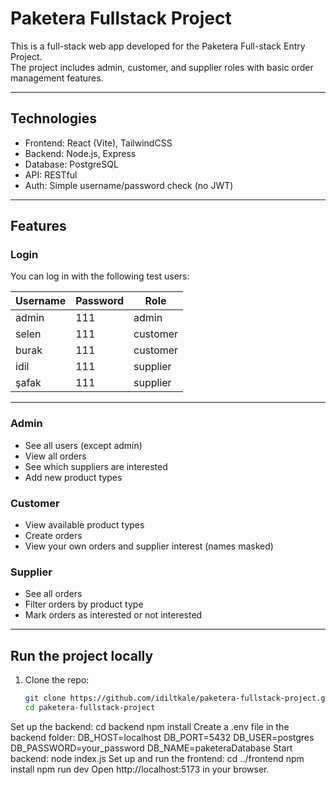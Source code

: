 # Paketera Fullstack Project

This is a full-stack web app developed for the Paketera Full-stack Entry Project.  
The project includes admin, customer, and supplier roles with basic order management features.

---
## Technologies

- Frontend: React (Vite), TailwindCSS
- Backend: Node.js, Express
- Database: PostgreSQL
- API: RESTful
- Auth: Simple username/password check (no JWT)

---
## Features

### Login
You can log in with the following test users:

| Username | Password | Role      |
|----------|----------|-----------|
| admin    | 111      | admin     |
| selen    | 111      | customer  |
| burak    | 111      | customer  |
| idil     | 111      | supplier  |
| şafak    | 111      | supplier  |

---
### Admin
- See all users (except admin)
- View all orders
- See which suppliers are interested
- Add new product types

### Customer
- View available product types
- Create orders
- View your own orders and supplier interest (names masked)

### Supplier
- See all orders
- Filter orders by product type
- Mark orders as interested or not interested

---
## Run the project locally

1. Clone the repo:
   ```bash
   git clone https://github.com/idiltkale/paketera-fullstack-project.git
   cd paketera-fullstack-project
Set up the backend:
cd backend
npm install
Create a .env file in the backend folder:
DB_HOST=localhost
DB_PORT=5432
DB_USER=postgres
DB_PASSWORD=your_password
DB_NAME=paketeraDatabase
Start backend:
node index.js
Set up and run the frontend:
cd ../frontend
npm install
npm run dev
Open http://localhost:5173 in your browser.
